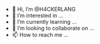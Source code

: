 - 👋 Hi, I’m @H4CKERLANG
- 👀 I’m interested in ...
- 🌱 I’m currently learning ...
- 💞️ I’m looking to collaborate on ...
- 📫 How to reach me ...

<!---
H4CKERLANG/H4CKERLANG is a ✨ special ✨ repository because its `README.md` (this file) appears on your GitHub profile.
You can click the Preview link to take a look at your changes.
--->
